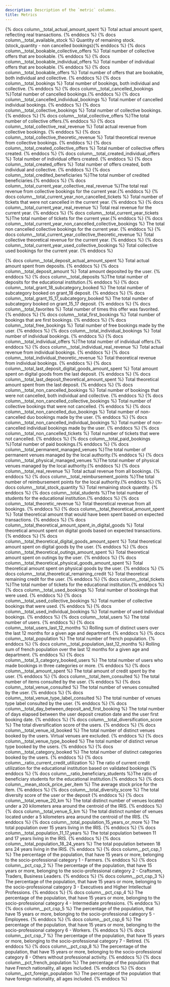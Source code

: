 ```yaml
---
description: Description of the `metric` columns.
title: Metrics
---
```


{% docs column__total_actual_amount_spent %} Total actual amount spent, reflecting real transactions. {% enddocs %}
{% docs column__total_available_stock %} Quantity of remaining stock. (stock_quantity - non cancelled bookings){% enddocs %}
{% docs column__total_bookable_collective_offers %} Total number of collective offers that are bookable. {% enddocs %}
{% docs column__total_bookable_individual_offers %} Total number of individual offers that are bookable. {% enddocs %}
{% docs column__total_bookable_offers %} Total number of offers that are bookable, both individual and collective. {% enddocs %}
{% docs column__total_bookings %} Total number of bookings, both individual and collective. {% enddocs %}
{% docs column__total_cancelled_bookings %}Total number of cancelled bookings.{% enddocs %}
{% docs column__total_cancelled_individual_bookings %} Total number of cancelled individual bookings. {% enddocs %}
{% docs column__total_collective_bookings %} Total number of collective bookings. {% enddocs %}
{% docs column__total_collective_offers %}The total number of collective offers.{% enddocs %}
{% docs column__total_collective_real_revenue %} Total actual revenue from collective bookings. {% enddocs %}
{% docs column__total_collective_theoretic_revenue %} Total theoretical revenue from collective bookings. {% enddocs %}
{% docs column__total_created_collective_offers %} Total number of collective offers created. {% enddocs %}
{% docs column__total_created_individual_offers %} Total number of individual offers created. {% enddocs %}
{% docs column__total_created_offers %} Total number of offers created, both individual and collective. {% enddocs %}
{% docs column__total_credited_beneficiaries %}The total number of credited beneficiaries.{% enddocs %}
{% docs column__total_current_year_collective_real_revenue %}The total real revenue from collective bookings for the current year.{% enddocs %}
{% docs column__total_current_year_non_cancelled_tickets %} Total number of tickets that were not cancelled in the current year. {% enddocs %}
{% docs column__total_current_year_real_revenue %} Total real revenue for the current year. {% enddocs %}
{% docs column__total_current_year_tickets %}The total number of tickets for the current year.{% enddocs %}
{% docs column__total_current_year_non_cancelled_collective_bookings %} The total non cancelled collective bookings for the current year. {% enddocs %}
{% docs column__total_current_year_collective_theoretic_revenue %} Total collective theoretical revenue for the current year. {% enddocs %}
{% docs column__total_current_year_used_collective_bookings %} Total collective used bookings for the current year. {% enddocs %}

{% docs column__total_deposit_actual_amount_spent %} Total actual amount spent from deposits. {% enddocs %}
{% docs column__total_deposit_amount %} Total amount deposited by the user. {% enddocs %}
{% docs column__total_deposits %}The total number of deposits for the educational institution.{% enddocs %}
{% docs column__total_grant_18_subcategory_booked %} The total number of subcategory booked on grant_18 deposit. {% enddocs %}
{% docs column__total_grant_15_17_subcategory_booked %} The total number of subcategory booked on grant_15_17 deposit. {% enddocs %}
{% docs column__total_favorites %} Total number of times this offer was favorited. {% enddocs %}
{% docs column__total_first_bookings %} Total number of bookings that are first bookings. {% enddocs %}
{% docs column__total_free_bookings %} Total number of free bookings made by the user. {% enddocs %}
{% docs column__total_individual_bookings %} Total number of individual bookings. {% enddocs %}
{% docs column__total_individual_offers %}The total number of individual offers.{% enddocs %}
{% docs column__total_individual_real_revenue %} Total actual revenue from individual bookings. {% enddocs %}
{% docs column__total_individual_theoretic_revenue %} Total theoretical revenue from individual bookings. {% enddocs %}
{% docs column__total_last_deposit_digital_goods_amount_spent %} Total amount spent on digital goods from the last deposit. {% enddocs %}
{% docs column__total_last_deposit_theoretical_amount_spent %} Total theoretical amount spent from the last deposit. {% enddocs %}
{% docs column__total_non_cancelled_bookings %} Total number of bookings that were not cancelled, both individual and collective. {% enddocs %}
{% docs column__total_non_cancelled_collective_bookings %} Total number of collective bookings that were not cancelled. {% enddocs %}
{% docs column__total_non_cancelled_duo_bookings %} Total number of non-cancelled duo bookings made by the user. {% enddocs %}
{% docs column__total_non_cancelled_individual_bookings %} Total number of non-cancelled individual bookings made by the user. {% enddocs %}
{% docs column__total_non_cancelled_tickets %} Total number of tickets that were not cancelled. {% enddocs %}
{% docs column__total_paid_bookings %}Total number of paid bookings.{% enddocs %}
{% docs column__total_permanent_managed_venues %}The total number of permanent venues managed by the local authority.{% enddocs %}
{% docs column__total_physical_managed_venues %}The total number of physical venues managed by the local authority.{% enddocs %}
{% docs column__total_real_revenue %} Total actual revenue from all bookings. {% enddocs %}
{% docs column__total_reimbursement_points %}The total number of reimbursement points for the local authority.{% enddocs %}
{% docs column__total_stock_quantity %} Total remaining stock quantity. {% enddocs %}
{% docs column__total_students %}The total number of students for the educational institution.{% enddocs %}
{% docs column__total_theoretic_revenue %} Total theoretical revenue from all bookings. {% enddocs %}
{% docs column__total_theoretical_amount_spent %} Total theoretical amount that would have been spent based on expected transactions. {% enddocs %}
{% docs column__total_theoretical_amount_spent_in_digital_goods %} Total theoretical amount spent on digital goods based on expected transactions. {% enddocs %}
{% docs column__total_theoretical_digital_goods_amount_spent %} Total theoretical amount spent on digital goods by the user. {% enddocs %}
{% docs column__total_theoretical_outings_amount_spent %} Total theoretical amount spent on outings by the user. {% enddocs %}
{% docs column__total_theoretical_physical_goods_amount_spent %} Total theoretical amount spent on physical goods by the user. {% enddocs %}
{% docs column__total_theoretical_remaining_credit %} Total theoretical remaining credit for the user. {% enddocs %}
{% docs column__total_tickets %}The total number of tickets for the educational institution.{% enddocs %}
{% docs column__total_used_bookings %} Total number of bookings that were used. {% enddocs %}
{% docs column__total_used_collective_bookings %} Total number of collective bookings that were used. {% enddocs %}
{% docs column__total_used_individual_bookings %} Total number of used individual bookings. {% enddocs %}
{% docs column__total_users %} The total number of users. {% enddocs %}
{% docs column__total_users_last_12_months %} Rolling sum of distinct users over the last 12 months for a given age and department. {% enddocs %}
{% docs column__total_population %} The total number of french population. {% enddocs %}
{% docs column__total_population_last_12_months %} Rolling sum of french population over the last 12 months for a given age and department. {% enddocs %}
{% docs column__total_3_category_booked_users %} The total number of users who made bookings in three categories or more. {% enddocs %}
{% docs column__total_amount_spent %} The total amount of credit spent by the user. {% enddocs %}
{% docs column__total_item_consulted %} The total number of items consulted by the user. {% enddocs %}
{% docs column__total_venue_consulted %} The total number of venues consulted by the user. {% enddocs %}
{% docs column__total_venue_type_label_consulted %} The total number of venues type label consulted by the user. {% enddocs %}
{% docs column__total_day_between_deposit_and_first_booking %} The total number of days elapsed between the user deposit creation date and the user first booking date. {% enddocs %}
{% docs column__total_diversification_score %} The total diversification score of the users. {% enddocs %}
{% docs column__total_venue_id_booked %} The total number of distinct venues booked by the users. Virtual venues are excluded. {% enddocs %}
{% docs column__total_venue_type_booked %} The total number of distinct venue type booked by the users. {% enddocs %}
{% docs column__total_category_booked %} The total number of distinct categories booked by the users. {% enddocs %}
{% docs column__ratio_current_credit_utilization %} The ratio of current credit utilization for the educational institution based on validated bookings {% enddocs %}
{% docs column__ratio_beneficiary_students %}The ratio of beneficiary students for the educational institution.{% enddocs %}
{% docs column__mean_stock_price_per_item %} The average stock price for the item. {% enddocs %}
{% docs column__total_diversity_score %} The total diversity score of the user or the deposit {% enddocs %}
{% docs column__total_venue_20_km %} The total distinct number of venues located under a 20 kilometers area around the centroid of the IRIS. {% enddocs %}
{% docs column__total_venue_5_km %} The total distinct number of venues located under a 5 kilometers area around the centroid of the IRIS. {% enddocs %}
{% docs column__total_population_15_years_or_more %} The total population over 15 years living in the IRIS. {% enddocs %}
{% docs column__total_population_11_17_years %} The total population between 11 and 17 years living in the IRIS. {% enddocs %}
{% docs column__total_population_18_24_years %} The total population between 18 ans 24 years living in the IRIS. {% enddocs %}
{% docs column__pct_csp_1 %} The percentage of the population, that have 15 years or more, belonging to the socio-professional category 1 - Farmers. {% enddocs %}
{% docs column__pct_csp_2 %} The percentage of the population, that have 15 years or more, belonging to the socio-professional category 2 - Craftsmen, Traders, Business Leaders. {% enddocs %}
{% docs column__pct_csp_3 %} The percentage of the population, that have 15 years or more, belonging to the socio-professional category 3 - Executives and Higher Intellectual Professions. {% enddocs %}
{% docs column__pct_csp_4 %} The percentage of the population, that have 15 years or more, belonging to the socio-professional category 4 - Intermediate professions. {% enddocs %}
{% docs column__pct_csp_5 %} The percentage of the population, that have 15 years or more, belonging to the socio-professional category 5 - Employees. {% enddocs %}
{% docs column__pct_csp_6 %} The percentage of the population, that have 15 years or more, belonging to the socio-professional category 6 - Workers. {% enddocs %}
{% docs column__pct_csp_7 %} The percentage of the population, that have 15 years or more, belonging to the socio-professional category 7 - Retired. {% enddocs %}
{% docs column__pct_csp_8 %} The percentage of the population, that have 15 years or more, belonging to the socio-professional category 8 - Others without professional activity. {% enddocs %}
{% docs column__pct_french_population %} The percentage of the population that have French nationality, all ages included. {% enddocs %}
{% docs column__pct_foreign_population %} The percentage of the population that have foreign nationality, all ages included. {% enddocs %}
